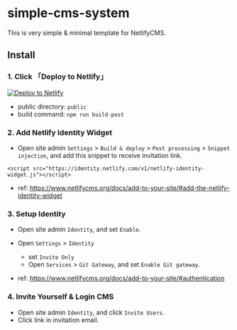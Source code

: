 # simple-cms-system

This is very simple & minimal template for NetlifyCMS.

## Install

### 1. Click 「Deploy to Netlify」

<!-- Markdown snippet -->
[![Deploy to Netlify](https://www.netlify.com/img/deploy/button.svg)](https://app.netlify.com/start/deploy?repository=https://github.com/fnobi/simple-cms-system)

* public directory: `public`
* build command: `npm run build-post`

### 2. Add Netlify Identity Widget

* Open site admin `Settings` > `Build & deploy` > `Post processing` > `Snippet injection`, and add this snippet to receive invitation link.

```
<script src="https://identity.netlify.com/v1/netlify-identity-widget.js"></script>
```

* ref: https://www.netlifycms.org/docs/add-to-your-site/#add-the-netlify-identity-widget

### 3. Setup Identity

* Open site admin `Identity`, and set `Enable`.
* Open `Settings` > `Identity`
  - set `Invite Only`
  - Open `Services` > `Git Gateway`, and set `Enable Git gateway`.

* ref: https://www.netlifycms.org/docs/add-to-your-site/#authentication

### 4. Invite Yourself & Login CMS

* Open site admin `Identity`, and click `Invite Users`.
* Click link in invitation email.
